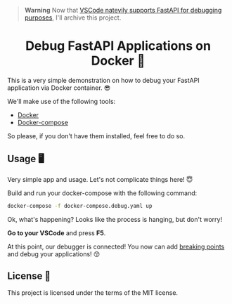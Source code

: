 > **Warning**
> Now that [VSCode natevily supports FastAPI for debugging purposes](https://github.com/microsoft/vscode-python/issues/14247), I'll archive this project. 

<h1 align="center">
    <strong>Debug FastAPI Applications on Docker 🐋</strong>
</h1>

This is a very simple demonstration on how to debug your FastAPI application via Docker container. 😎

We'll make use of the following tools:

* [Docker](https://docs.docker.com/get-docker/)
* [Docker-compose](https://docs.docker.com/compose/install/)

So please, if you don't have them installed, feel free to do so.

## Usage 🖥️

Very simple app and usage. Let's not complicate things here! 😇

Build and run your docker-compose with the following command:

``` bash
docker-compose -f docker-compose.debug.yaml up
```

Ok, what's happening? Looks like the process is hanging, but don't worry!

**Go to your VSCode** and press **F5**.

At this point, our debugger is connected! You now can add [breaking points](https://docs.microsoft.com/en-us/visualstudio/debugger/using-breakpoints?view=vs-2019) and debug your applications! 😙

## License 📖

This project is licensed under the terms of the MIT license.
